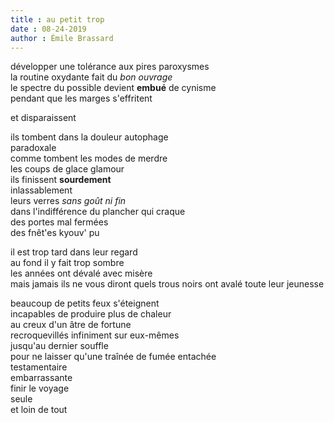 ```yaml
---
title : au petit trop
date : 08-24-2019
author : Émile Brassard
---
```


développer une tolérance		 aux		 pires 		paroxysmes  
la routine oxydante fait du *bon ouvrage*  
le spectre du possible devient **embué** de cynisme  
pendant que les marges s'effritent  

et disparaissent  


ils tombent dans la douleur 		autophage  
												paradoxale  
comme tombent les modes de merdre  
les coups de glace glamour  
ils finissent **sourdement**  
inlassablement  
leurs verres *sans goût ni fin*  
dans l'indifférence du plancher qui craque  
des portes mal fermées  
des fnêt'es kyouv' pu  

  


il est trop tard dans leur regard  
au fond il y fait trop sombre  
les années ont dévalé avec misère  
mais jamais ils ne vous diront quels trous noirs ont avalé toute leur jeunesse  

  

beaucoup de petits feux s'éteignent  
incapables de produire plus de chaleur  
au creux d'un âtre de fortune  
recroquevillés infiniment sur eux-mêmes  
jusqu'au dernier souffle  
pour ne laisser qu'une traînée de fumée entachée  
testamentaire  
embarrassante  
finir le voyage  
seule  
et loin de tout